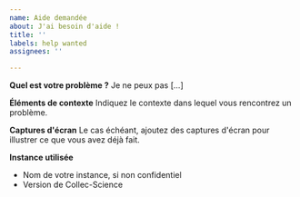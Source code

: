 ```yaml
---
name: Aide demandée
about: J'ai besoin d'aide !
title: ''
labels: help wanted
assignees: ''

---
```


**Quel est votre problème ?**
Je ne peux pas [...]

**Éléments de contexte**
Indiquez le contexte dans lequel vous rencontrez un problème.

**Captures d'écran**
Le cas échéant, ajoutez des captures d'écran pour illustrer ce que vous avez déjà fait.

**Instance utilisée**
- Nom de votre instance, si non confidentiel
- Version de Collec-Science
